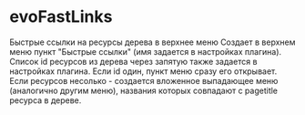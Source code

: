 # evoFastLinks
Быстрые ссылки на ресурсы дерева в верхнее меню
Создает в верхнем меню пункт "Быстрые ссылки" (имя задается в настройках плагина).
Список id ресурсов из дерева через запятую также задается в настройках плагина. Если id один, пункт меню сразу его открывает. Если ресурсов несолько - создается вложенное выпадающее меню (аналогично другим меню), названия которых совпадают с pagetitle ресурса в дереве.

